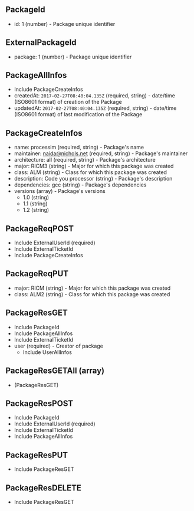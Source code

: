 ## PackageId
+ id: 1 (number) - Package unique identifier


## ExternalPackageId
+ package: 1 (number) - Package unique identifier


## PackageAllInfos
+ Include PackageCreateInfos
+ createdAt: `2017-02-27T08:40:04.135Z` (required, string) - date/time (ISO8601 format) of creation of the Package
+ updatedAt: `2017-02-27T08:40:04.135Z` (required, string) - date/time (ISO8601 format) of last modification of the Package


## PackageCreateInfos
+ name: processim (required, string) - Package's name
+ maintainer: naida@nichols.net (required, string) - Package's maintainer
+ architecture: all (required, string) - Package's architecture
+ major: RICM3 (string) - Major for which this package was created
+ class: ALM (string) - Class for which this package was created
+ description: Code you processor (string) - Package's description
+ dependencies: gcc (string) - Package's dependencies
+ versions (array) - Package's versions
    + 1.0 (string)
    + 1.1 (string)
    + 1.2 (string)


## PackageReqPOST
+ Include ExternalUserId (required)
+ Include ExternalTicketId
+ Include PackageCreateInfos


## PackageReqPUT
+ major: RICM (string) - Major for which this package was created
+ class: ALM2 (string) - Class for which this package was created


## PackageResGET
+ Include PackageId
+ Include PackageAllInfos
+ Include ExternalTicketId
+ user (required) - Creator of package
    + Include UserAllInfos


## PackageResGETAll (array)
+ (PackageResGET)


## PackageResPOST
+ Include PackageId
+ Include ExternalUserId (required)
+ Include ExternalTicketId
+ Include PackageAllInfos


## PackageResPUT
+ Include PackageResGET


## PackageResDELETE
+ Include PackageResGET
